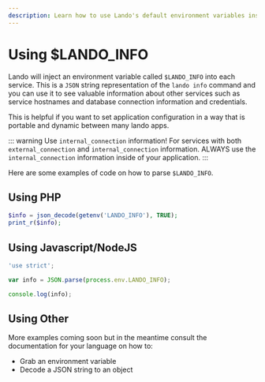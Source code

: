 ```yaml
---
description: Learn how to use Lando's default environment variables inside you application.
---
```


# Using $LANDO_INFO

Lando will inject an environment variable called `$LANDO_INFO` into each service. This is a `JSON` string representation of the `lando info` command and you can use it to see valuable information about other services such as service hostnames and database connection information and credentials.

This is helpful if you want to set application configuration in a way that is portable and dynamic between many lando apps.

::: warning Use `internal_connection` information!
For services with both `external_connection` and `internal_connection` information. ALWAYS use the `internal_connection` information inside of your application.
:::

Here are some examples of code on how to parse `$LANDO_INFO`.

## Using PHP

```php
$info = json_decode(getenv('LANDO_INFO'), TRUE);
print_r($info);
```

## Using Javascript/NodeJS

```js
'use strict';

var info = JSON.parse(process.env.LANDO_INFO);

console.log(info);
```

## Using Other

More examples coming soon but in the meantime consult the documentation for your language on how to:

* Grab an environment variable
* Decode a JSON string to an object
